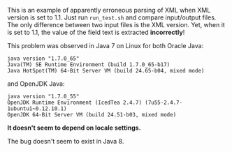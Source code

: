 This is an example of apparently erroneous parsing of XML when XML version is set to 1.1.  Just run ``run_test.sh`` and compare input/output files. The only difference between two input files is the XML version. Yet, when it is set to 1.1, the value of the field text is extracted **incorrectly**!

This problem was observed in Java 7 on Linux for both Oracle Java:
```
java version "1.7.0_65"
Java(TM) SE Runtime Environment (build 1.7.0_65-b17)
Java HotSpot(TM) 64-Bit Server VM (build 24.65-b04, mixed mode)
```
and OpenJDK Java:
```
java version "1.7.0_55"
OpenJDK Runtime Environment (IcedTea 2.4.7) (7u55-2.4.7-1ubuntu1~0.12.10.1)
OpenJDK 64-Bit Server VM (build 24.51-b03, mixed mode)
```

**It doesn't seem to depend on locale settings.**

The bug doesn't seem to exist in Java 8.
